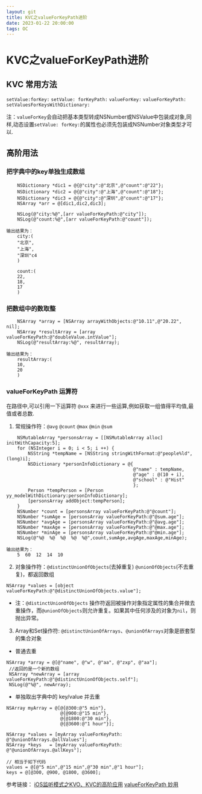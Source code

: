```yaml
---
layout: git
title: KVC之valueForKeyPath进阶
date: 2023-01-22 20:00:00
tags: OC
--- 
```


# KVC之valueForKeyPath进阶

## KVC 常用方法
`setValue:forKey:`
`setValue: forKeyPath:`
`valueForKey:`
`valueForKeyPath:`
`setValuesForKeysWithDictionary:`

注：`valueForKey`会自动把基本类型转成NSNumber或NSValue中包装成对象,同样,动态设置`setValue: forKey:`的属性也必须先包装成NSNumber对象类型才可以.


## 高阶用法

### 把字典中的key单独生成数组

```   
    NSDictionary *dic1 = @{@"city":@"北京",@"count":@"22"};
    NSDictionary *dic2 = @{@"city":@"上海",@"count":@"18"};
    NSDictionary *dic3 = @{@"city":@"深圳",@"count":@"17"};
    NSArray *arr = @[dic1,dic2,dic3];
    
    NSLog(@"city:%@",[arr valueForKeyPath:@"city"]);
    NSLog(@"count:%@",[arr valueForKeyPath:@"count"]);
```


```
输出结果为：
    city:(
    "北京",
    "上海",
    "深圳"c4
    )   

    count:(
    22,
    18,
    17
    )
```

### 把数组中的数取整

```
    NSArray *array = [NSArray arrayWithObjects:@"10.11",@"20.22", nil];
    NSArray *resultArray = [array valueForKeyPath:@"doubleValue.intValue"];
    NSLog(@"resultArray:%@", resultArray);
```

```
输出结果为：
    resultArray:(
    10,
    20
    )
```

### valueForKeyPath 运算符
在路径中,可以引用一下运算符 `@xxx` 来进行一些运算,例如获取一组值得平均值,最值或者总数.

1. 常规操作符：`@avg` `@count` `@max` `@min` `@sum`
```
    NSMutableArray *personsArray = [[NSMutableArray alloc] initWithCapacity:5];
    for (NSInteger i = 0; i < 5; i ++) {
        NSString *tempName = [NSString stringWithFormat:@"people%ld",(long)i];
        NSDictionary *personInfoDictionary = @{
                                               @"name" : tempName,
                                               @"age" : @(10 + i),
                                               @"school" : @"Hist"
                                               };
        Person *tempPerson = [Person yy_modelWithDictionary:personInfoDictionary];
        [personsArray addObject:tempPerson];
    }
    NSNumber *count = [personsArray valueForKeyPath:@"@count"];
    NSNumber *sumAge = [personsArray valueForKeyPath:@"@sum.age"];
    NSNumber *avgAge = [personsArray valueForKeyPath:@"@avg.age"];
    NSNumber *maxAge = [personsArray valueForKeyPath:@"@max.age"];
    NSNumber *minAge = [personsArray valueForKeyPath:@"@min.age"];
    NSLog(@"%@  %@  %@  %@  %@",count,sumAge,avgAge,maxAge,minAge);
```
```
输出结果为：
    5  60  12  14  10
```

2. 对象操作符：`@distinctUnionOfObjects`(去掉重复) `@unionOfObjects`(不去重复)，都返回数组
```
NSArray *values = [object valueForKeyPath:@"@distinctUnionOfObjects.value"];
```
* 注：`@distinctUnionOfObjects` 操作符返回被操作对象指定属性的集合并做去重操作，而`@unionOfObjects`则允许重复。如果其中任何涉及的对象为`nil`，则抛出异常。

3. Array和Set操作符: `@distinctUnionOfArrays`、`@unionOfArrays`对象是嵌套型的集合对象

* 普通去重
```
NSArray *array = @[@"name", @"w", @"aa", @"zxp", @"aa"];
 //返回的是一个新的数组
 NSArray *newArray = [array valueForKeyPath:@"@distinctUnionOfObjects.self"];
 NSLog(@"%@", newArray);
```
* 单独取出字典中的 key/value 并去重
```
NSArray myArray = @[@{@300:@"5 min"},
                    @{@900:@"15 min"},
                    @{@1800:@"30 min"},
                    @{@3600:@"1 hour"}];
                    
NSArray *values = [myArray valueForKeyPath: @"@unionOfArrays.@allValues"];
NSArray *keys   = [myArray valueForKeyPath: @"@unionOfArrays.@allKeys"];
```

```
// 相当于如下代码
values = @[@"5 min",@"15 min",@"30 min",@"1 hour"];
keys = @[@300, @900, @1800, @3600];

```



参考链接：
[iOS监听模式之KVO、KVC的高阶应用](https://blog.51cto.com/u_15894905/5896194)
[valueForKeyPath 妙用](https://blog.csdn.net/chusi3843/article/details/100617629)
